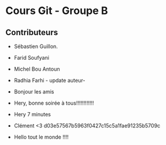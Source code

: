 # Cours Git - Groupe B

## Contributeurs
* Sébastien Guillon.

* Farid Soufyani
* Michel Bou Antoun
* Radhia Farhi - update auteur-
* Bonjour les amis
* Hery, bonne soirée à tous!!!!!!!!!!!!
* Hery 7 minutes
* Clément <3
 d03e57567b5963f0427c15c5a1fae91235b5709c
* Hello tout le monde !!!!